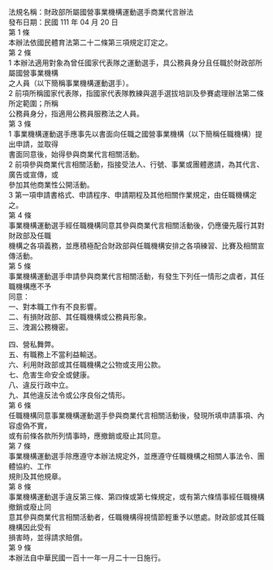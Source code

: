 法規名稱：財政部所屬國營事業機構運動選手商業代言辦法  
發布日期：民國 111 年 04 月 20 日  
第 1 條  
本辦法依國民體育法第二十二條第三項規定訂定之。  
第 2 條  
1 本辦法適用對象為曾任國家代表隊之運動選手，具公務員身分且任職於財政部所屬國營事業機構  
之人員（以下簡稱事業機構運動選手）。  
2 前項所稱國家代表隊，指國家代表隊教練與選手選拔培訓及參賽處理辦法第二條所定範圍；所稱  
公務員身分，指適用公務員服務法之人員。  
第 3 條  
1 事業機構運動選手應事先以書面向任職之國營事業機構（以下簡稱任職機構）提出申請，並取得  
書面同意後，始得參與商業代言相關活動。  
2 前項參與商業代言相關活動，指接受法人、行號、事業或團體邀請，為其代言、廣告或宣傳，或  
參加其他商業性公開活動。  
3 第一項申請書格式、申請程序、申請期程及其他相關作業規定，由任職機構定之。  
第 4 條  
事業機構運動選手經任職機構同意其參與商業代言相關活動後，仍應優先履行其對財政部及任職  
機構之各項義務，並應積極配合財政部與任職機構安排之各項練習、比賽及相關宣傳活動。  
第 5 條  
事業機構運動選手申請參與商業代言相關活動，有發生下列任一情形之虞者，其任職機構應不予  
同意：  
一、對本職工作有不良影響。  
二、有損財政部、其任職機構或公務員形象。  
三、洩漏公務機密。  


四、營私舞弊。  
五、有職務上不當利益輸送。  
六、利用財政部或其任職機構之公物或支用公款。  
七、危害生命安全或健康。  
八、違反行政中立。  
九、其他違反法令或公序良俗之情形。  
第 6 條  
任職機構同意事業機構運動選手參與商業代言相關活動後，發現所填申請事項、內容虛偽不實，  
或有前條各款所列情事時，應撤銷或廢止其同意。  
第 7 條  
事業機構運動選手除應遵守本辦法規定外，並應遵守任職機構之相關人事法令、團體協約、工作  
規則及其他規章。  
第 8 條  
事業機構運動選手違反第三條、第四條或第七條規定，或有第六條情事經任職機構撤銷或廢止同  
意其參與商業代言相關活動者，任職機構得視情節輕重予以懲處。財政部或其任職機構因此受有  
損害時，並得請求賠償。  
第 9 條  
本辦法自中華民國一百十一年一月二十一日施行。  


